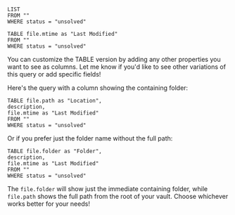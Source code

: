 ```dataview
LIST
FROM ""
WHERE status = "unsolved"
```

```dataview
TABLE file.mtime as "Last Modified"
FROM ""
WHERE status = "unsolved"
```

You can customize the TABLE version by adding any other properties you want to see as columns. Let me know if you'd like to see other variations of this query or add specific fields!

 Here's the query with a column showing the containing folder:

```dataview
TABLE file.path as "Location", 
description,
file.mtime as "Last Modified"
FROM ""
WHERE status = "unsolved"
```

Or if you prefer just the folder name without the full path:

```dataview
TABLE file.folder as "Folder", 
description,
file.mtime as "Last Modified"
FROM ""
WHERE status = "unsolved"
```

The `file.folder` will show just the immediate containing folder, while `file.path` shows the full path from the root of your vault. Choose whichever works better for your needs!